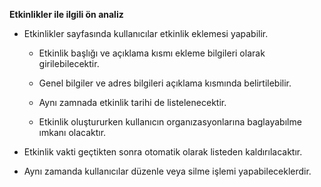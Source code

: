**Etkinlikler ile ilgili ön analiz**

-   Etkinlikler sayfasında kullanıcılar etkinlik eklemesi yapabilir.
    

	-   Etkinlik başlığı ve açıklama kısmı ekleme bilgileri olarak girilebilecektir.
	    
	-   Genel bilgiler ve adres bilgileri açıklama kısmında belirtilebilir.
	    
	-   Aynı zamnada etkinlik tarihi de listelenecektir.
	    
	-   Etkinlik oluştururken kullanıcın organızasyonlarına baglayabılme ımkanı olacaktır.
    

-   Etkinlik vakti geçtikten sonra otomatik olarak listeden kaldırılacaktır.
    
-   Aynı zamanda kullanıcılar düzenle veya silme işlemi yapabileceklerdir.
